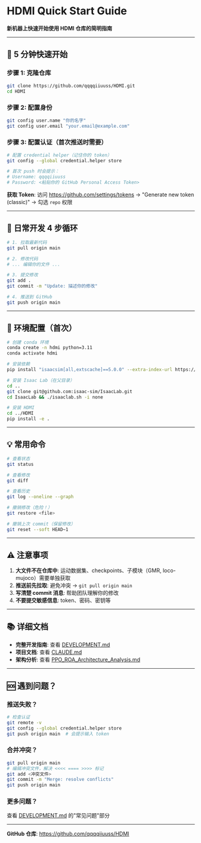# HDMI Quick Start Guide

**新机器上快速开始使用 HDMI 仓库的简明指南**

---

## 🚀 5 分钟快速开始

### 步骤 1: 克隆仓库
```bash
git clone https://github.com/qqqqiiuuss/HDMI.git
cd HDMI
```

### 步骤 2: 配置身份
```bash
git config user.name "你的名字"
git config user.email "your.email@example.com"
```

### 步骤 3: 配置认证（首次推送时需要）
```bash
# 配置 credential helper（记住你的 token）
git config --global credential.helper store

# 首次 push 时会提示：
# Username: qqqqiiuuss
# Password: <粘贴你的 GitHub Personal Access Token>
```

**获取 Token**: 访问 https://github.com/settings/tokens → "Generate new token (classic)" → 勾选 `repo` 权限

---

## 📝 日常开发 4 步循环

```bash
# 1. 拉取最新代码
git pull origin main

# 2. 修改代码
# ... 编辑你的文件 ...

# 3. 提交修改
git add .
git commit -m "Update: 描述你的修改"

# 4. 推送到 GitHub
git push origin main
```

---

## 🔧 环境配置（首次）

```bash
# 创建 conda 环境
conda create -n hdmi python=3.11
conda activate hdmi

# 安装依赖
pip install "isaacsim[all,extscache]==5.0.0" --extra-index-url https://pypi.nvidia.com

# 安装 Isaac Lab（在父目录）
cd ..
git clone git@github.com:isaac-sim/IsaacLab.git
cd IsaacLab && ./isaaclab.sh -i none

# 安装 HDMI
cd ../HDMI
pip install -e .
```

---

## 💡 常用命令

```bash
# 查看状态
git status

# 查看修改
git diff

# 查看历史
git log --oneline --graph

# 撤销修改（危险！）
git restore <file>

# 撤销上次 commit（保留修改）
git reset --soft HEAD~1
```

---

## ⚠️ 注意事项

1. **大文件不在仓库中**: 运动数据集、checkpoints、子模块（GMR, loco-mujoco）需要单独获取
2. **推送前先拉取**: 避免冲突 → `git pull origin main`
3. **写清楚 commit 消息**: 帮助团队理解你的修改
4. **不要提交敏感信息**: token、密码、密钥等

---

## 📚 详细文档

- **完整开发指南**: 查看 [DEVELOPMENT.md](./DEVELOPMENT.md)
- **项目文档**: 查看 [CLAUDE.md](./CLAUDE.md)
- **架构分析**: 查看 [PPO_ROA_Architecture_Analysis.md](./PPO_ROA_Architecture_Analysis.md)

---

## 🆘 遇到问题？

### 推送失败？
```bash
# 检查认证
git remote -v
git config --global credential.helper store
git push origin main  # 会提示输入 token
```

### 合并冲突？
```bash
git pull origin main
# 编辑冲突文件，解决 <<<< ==== >>>> 标记
git add <冲突文件>
git commit -m "Merge: resolve conflicts"
git push origin main
```

### 更多问题？
查看 [DEVELOPMENT.md](./DEVELOPMENT.md) 的"常见问题"部分

---

**GitHub 仓库**: https://github.com/qqqqiiuuss/HDMI
